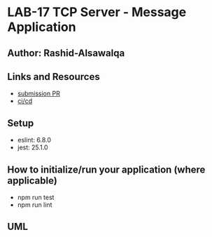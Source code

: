 # LAB-17 TCP Server - Message Application

## Author: Rashid-Alsawalqa

## Links and Resources

- [submission PR]()
- [ci/cd]()

## Setup

  -  eslint: 6.8.0
  -  jest: 25.1.0

## How to initialize/run your application (where applicable)

- npm run test 
- npm run lint

## UML 
